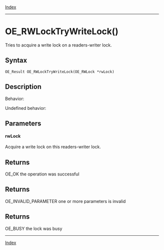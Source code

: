 [Index](index.md)

---
# OE_RWLockTryWriteLock()

Tries to acquire a write lock on a readers-writer lock.

## Syntax

    OE_Result OE_RWLockTryWriteLock(OE_RWLock *rwLock)
## Description 

Behavior:

Undefined behavior:



## Parameters

#### rwLock

Acquire a write lock on this readers-writer lock.

## Returns

OE_OK the operation was successful

## Returns

OE_INVALID_PARAMETER one or more parameters is invalid

## Returns

OE_BUSY the lock was busy

---
[Index](index.md)

